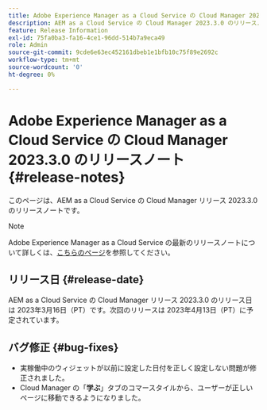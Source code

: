 ```yaml
---
title: Adobe Experience Manager as a Cloud Service の Cloud Manager 2023.3.0 のリリースノート
description: AEM as a Cloud Service の Cloud Manager 2023.3.0 のリリースノートです。
feature: Release Information
exl-id: 75fa0ba3-fa16-4ce1-96dd-514b7a9eca49
role: Admin
source-git-commit: 9cde6e63ec452161dbeb1e1bfb10c75f89e2692c
workflow-type: tm+mt
source-wordcount: '0'
ht-degree: 0%

---
```


# Adobe Experience Manager as a Cloud Service の Cloud Manager 2023.3.0 のリリースノート {#release-notes}

このページは、AEM as a Cloud Service の Cloud Manager リリース 2023.3.0 のリリースノートです。

>[!NOTE]
>
>Adobe Experience Manager as a Cloud Service の最新のリリースノートについて詳しくは、[こちらのページ](/help/release-notes/release-notes-cloud/release-notes-current.md)を参照してください。

## リリース日 {#release-date}

AEM as a Cloud Service の Cloud Manager リリース 2023.3.0 のリリース日は 2023年3月16日（PT）です。次回のリリースは 2023年4月13日（PT）に予定されています。

## バグ修正 {#bug-fixes}

* 実稼働中のウィジェットが以前に設定した日付を正しく設定しない問題が修正されました。
* Cloud Manager の「**学ぶ**」タブのコマースタイルから、ユーザーが正しいページに移動できるようになりました。
